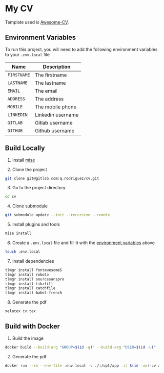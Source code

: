 
# My CV

Template used is [Awesome-CV](https://github.com/posquit0/Awesome-CV).

## Environment Variables

To run this project, you will need to add the following environment variables to your `.env.local` file

| Name        | Description       |
| ----------- | ----------------- |
| `FIRSTNAME` | The firstname     |
| `LASTNAME`  | The lastname      |
| `EMAIL`     | The email         |
| `ADDRESS`   | The address       |
| `MOBILE`    | The mobile phone  |
| `LINKEDIN`  | Linkedin username |
| `GITLAB`    | Gitlab username   |
| `GITHUB`    | Github username   |

## Build Locally

1. Install [mise](https://mise.jdx.dev/getting-started.html)

2. Clone the project
```bash
git clone git@gitlab.com:q.rodriguez/cv.git
```

3. Go to the project directory
```bash
cd cv
```

4. Clone submodule
```bash
git submodule update --init --recursive --remote
```

5. Install plugins and tools
```bash
mise install
```

6. Create a `.env.local` file and fill it with the [environment variables](#environment-variables) above
```bash
touch .env.local
```

7. Install dependencies
```bash
tlmgr install fontawesome5
tlmgr install roboto
tlmgr install sourcesanspro
tlmgr install tikzfill
tlmgr install catchfile
tlmgr install babel-french
```

8. Generate the pdf
```bash
xelatex cv.tex
```

## Build with Docker

1. Build the image
```bash
docker build --build-arg "GROUP=$(id -g)" --build-arg "USER=$(id -u)" -t $(id -un)-cv -q .
```

2. Generate the pdf
```bash
docker run --rm --env-file .env.local -v ./:/opt/app -it $(id -un)-cv xelatex cv.tex
```
